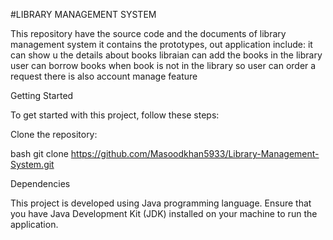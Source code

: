 #LIBRARY MANAGEMENT SYSTEM

This repository have the source code and the documents of library management system it contains the prototypes,
out application include:
it can show u the details about books
libraian can add the books in the library
user can borrow books 
when book is not in the library so user can order a request 
there is also account manage feature 

Getting Started

To get started with this project, follow these steps:

Clone the repository:

bash git clone https://github.com/Masoodkhan5933/Library-Management-System.git

Dependencies

This project is developed using Java programming language. Ensure that you have Java Development Kit (JDK) installed on your machine to run the application.
